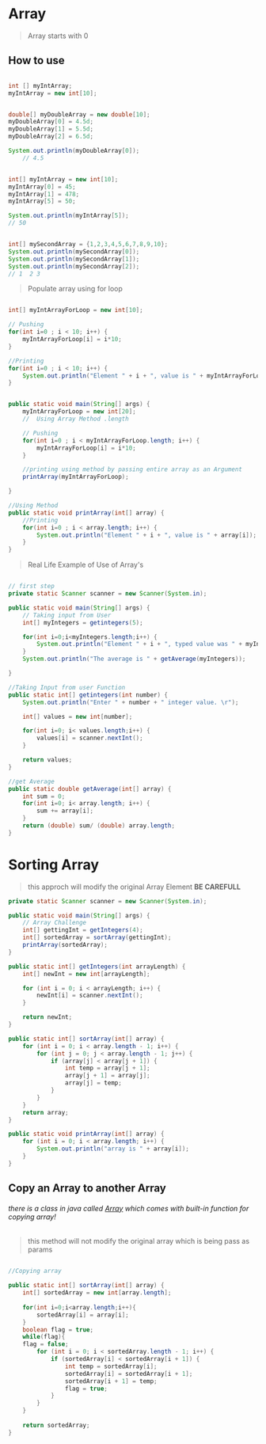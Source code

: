# Array

> Array starts with 0

## How to use

```java

int [] myIntArray;
myIntArray = new int[10];

```

```java

double[] myDoubleArray = new double[10];
myDoubleArray[0] = 4.5d;
myDoubleArray[1] = 5.5d;
myDoubleArray[2] = 6.5d;

System.out.println(myDoubleArray[0]);
	// 4.5

```

```java

int[] myIntArray = new int[10];
myIntArray[0] = 45;
myIntArray[1] = 478;
myIntArray[5] = 50;

System.out.println(myIntArray[5]);
// 50

```

```java

int[] mySecondArray = {1,2,3,4,5,6,7,8,9,10};
System.out.println(mySecondArray[0]);
System.out.println(mySecondArray[1]);
System.out.println(mySecondArray[2]);
// 1  2	3

```

> Populate array using for loop

```java

int[] myIntArrayForLoop = new int[10];

// Pushing
for(int i=0 ; i < 10; i++) {
	myIntArrayForLoop[i] = i*10;
}

//Printing
for(int i=0 ; i < 10; i++) {
	System.out.println("Element " + i + ", value is " + myIntArrayForLoop[i]);
}

```

```java

public static void main(String[] args) {
	myIntArrayForLoop = new int[20];
	//	Using Array Method .length

	// Pushing
	for(int i=0 ; i < myIntArrayForLoop.length; i++) {
		myIntArrayForLoop[i] = i*10;
	}

	//printing using method by passing entire array as an Argument
	printArray(myIntArrayForLoop);

}

//Using Method
public static void printArray(int[] array) {
	//Printing
	for(int i=0 ; i < array.length; i++) {
		System.out.println("Element " + i + ", value is " + array[i]);
	}
}

```

> Real Life Example of Use of Array's

```java

// first step
private static Scanner scanner = new Scanner(System.in);

public static void main(String[] args) {
	// Taking input from User
	int[] myIntegers = getintegers(5);

	for(int i=0;i<myIntegers.length;i++) {
		System.out.println("Element " + i + ", typed value was " + myIntegers[i]);
	}
	System.out.println("The average is " + getAverage(myIntegers));

}

//Taking Input from user Function
public static int[] getintegers(int number) {
	System.out.println("Enter " + number + " integer value. \r");

	int[] values = new int[number];

	for(int i=0; i< values.length;i++) {
		values[i] = scanner.nextInt();
	}

	return values;
}

//get Average
public static double getAverage(int[] array) {
	int sum = 0;
	for(int i=0; i< array.length; i++) {
		sum += array[i];
	}		
	return (double) sum/ (double) array.length;
}

```

# Sorting Array

> this approch will modify the original Array Element **BE CAREFULL**

```java
private static Scanner scanner = new Scanner(System.in);

public static void main(String[] args) {
	// Array Challenge
	int[] gettingInt = getIntegers(4);
	int[] sortedArray = sortArray(gettingInt);
	printArray(sortedArray);
}

public static int[] getIntegers(int arrayLength) {
	int[] newInt = new int[arrayLength];

	for (int i = 0; i < arrayLength; i++) {
		newInt[i] = scanner.nextInt();
	}

	return newInt;
}

public static int[] sortArray(int[] array) {
	for (int i = 0; i < array.length - 1; i++) {
		for (int j = 0; j < array.length - 1; j++) {
			if (array[j] < array[j + 1]) {
				int temp = array[j + 1];
				array[j + 1] = array[j];
				array[j] = temp;
			}
		}
	}
	return array;
}

public static void printArray(int[] array) {
	for (int i = 0; i < array.length; i++) {
		System.out.println("array is " + array[i]);
	}
}

```
## Copy an Array to another Array

###### there is a class in java called [Array](https://docs.oracle.com/javase/7/docs/api/java/util/Arrays.html) which comes with built-in function for copying array!



> this method will not modify the original array which is being pass as params

```java

//Copying array

public static int[] sortArray(int[] array) {
	int[] sortedArray = new int[array.length];
	
	for(int i=0;i<array.length;i++){
		sortedArray[i] = array[i];
	}
	boolean flag = true;
	while(flag){
	flag = false;
		for (int i = 0; i < sortedArray.length - 1; i++) {
			if (sortedArray[i] < sortedArray[i + 1]) {
				int temp = sortedArray[i];
				sortedArray[i] = sortedArray[i + 1];
				sortedArray[i + 1] = temp;
				flag = true;
			}
		}
	}
	
	return sortedArray;
}

```

